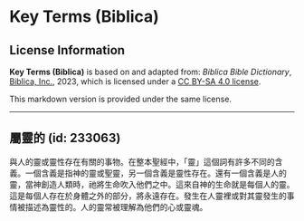 # Key Terms (Biblica)

## License Information

**Key Terms (Biblica)** is based on and adapted from: _Biblica Bible Dictionary_, [Biblica, Inc.](https://www.biblica.com/), 2023, which is licensed under a [CC BY-SA 4.0 license](https://creativecommons.org/licenses/by-sa/4.0/legalcode.en).

This markdown version is provided under the same license.



--------------------------------

## 屬靈的 (id: 233063)

與人的靈或靈性存在有關的事物。在整本聖經中，「靈」這個詞有許多不同的含義。一個含義是指神的靈或聖靈，另一個含義是靈性存在。還有一個含義是人的靈，當神創造人類時，祂將生命吹入他們之中。這來自神的生命就是每個人的靈。這是每個人存在於身體之外的部分，將永遠存在。發生在人靈裡或對其靈發生的事情被描述為靈性的。人的靈常被理解為他們的心或靈魂。


